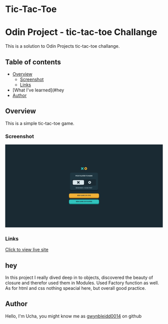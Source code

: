 # Tic-Tac-Toe

# Odin Project - tic-tac-toe Challange

This is a solution to Odin Projects tic-tac-toe challange.

## Table of contents

- [Overview](#overview)
  - [Screenshot](#screenshot)
  - [Links](#links)
- [What I've learned](#hey
- [Author](#author)

## Overview

This is a simple tic-tac-toe game.

### Screenshot

![Desktop View](./screenshot.png)

### Links

[Click to view live site](https://gwynbleidd0014.github.io/tic-tac-toe/)


## hey
In this project I really dived deep in to objects, discovered the beauty of closure and therefor used them in Modules. Used Factory function as well.
As for html and css nothing speacial here, but overall good practice.
## Author

Hello, I'm Ucha, you might know me as [gwynbleidd0014](https://github.com/gwynbleidd0014) on github
